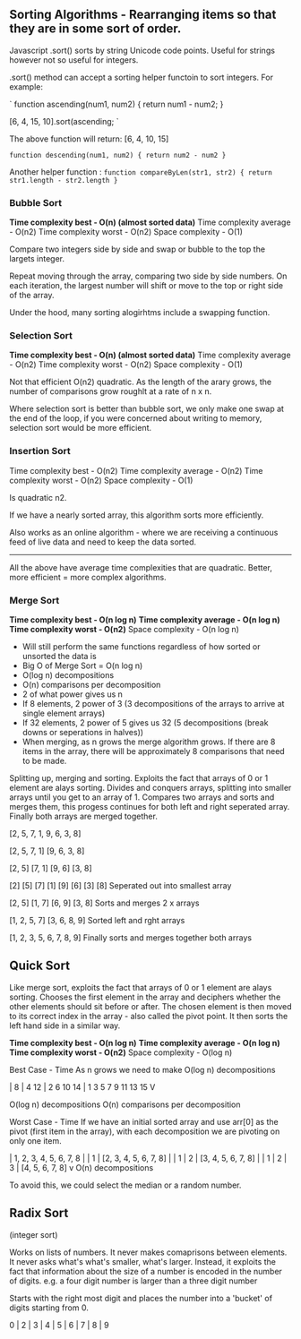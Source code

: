 ## Sorting Algorithms - Rearranging items so that they are in some sort of order.

Javascript .sort() sorts by string Unicode code points. Useful for strings however not so useful for integers.

.sort() method can accept a sorting helper functoin to sort integers. For example:

`
function ascending(num1, num2) {
return num1 - num2;
}

[6, 4, 15, 10].sort(ascending;
`

The above function will return: [6, 4, 10, 15]

`function descending(num1, num2) {
  return num2 - num2
  }`

Another helper function :
`function compareByLen(str1, str2) {
return str1.length - str2.length
}
 `

### Bubble Sort

**Time complexity best - O(n) (almost sorted data)**
Time complexity average - O(n2)
Time complexity worst - O(n2)
Space complexity - O(1)

Compare two integers side by side and swap or bubble to the top the largets integer.

Repeat moving through the array, comparing two side by side numbers. On each iteration, the largest number will shift or move to the top or right side of the array.

Under the hood, many sorting alogirhtms include a swapping function.

### Selection Sort

**Time complexity best - O(n) (almost sorted data)**
Time complexity average - O(n2)
Time complexity worst - O(n2)
Space complexity - O(1)

Not that efficient O(n2) quadratic. As the length of the arary grows, the number of comparisons grow roughlt at a rate of n x n.

Where selection sort is better than bubble sort, we only make one swap at the end of the loop, if you were concerned about writing to memory, selection sort would be more efficient.

### Insertion Sort

Time complexity best - O(n2)
Time complexity average - O(n2)
Time complexity worst - O(n2)
Space complexity - O(1)

Is quadratic n2.

If we have a nearly sorted array, this algorithm sorts more efficiently.

Also works as an online algorithm - where we are receiving a continuous feed of live data and need to keep the data sorted.

---

All the above have average time complexities that are quadratic.
Better, more efficient = more complex algorithms.

### Merge Sort

**Time complexity best - O(n log n)**
**Time complexity average - O(n log n)**
**Time complexity worst - O(n2)**
Space complexity - O(n log n)

- Will still perform the same functions regardless of how sorted or unsorted the data is
- Big O of Merge Sort = O(n log n)
- O(log n) decompositions
- O(n) comparisons per decomposition
- 2 of what power gives us n
- If 8 elements, 2 power of 3 (3 decompositions of the arrays to arrive at single element arrays)
- If 32 elements, 2 power of 5 gives us 32 (5 decompositions (break downs or seperations in halves))
- When merging, as n grows the merge algorithm grows. If there are 8 items in the array, there will be approximately 8 comparisons that need to be made.

Splitting up, merging and sorting.
Exploits the fact that arrays of 0 or 1 element are alays sorting.
Divides and conquers arrays, splitting into smaller arrays until you get to an array of 1.
Compares two arrays and sorts and merges them, this progess continues for both left and right seperated array.
Finally both arrays are merged together.

[2, 5, 7, 1, 9, 6, 3, 8]

[2, 5, 7, 1] [9, 6, 3, 8]

[2, 5] [7, 1] [9, 6] [3, 8]

[2] [5] [7] [1] [9] [6] [3] [8] Seperated out into smallest array

[2, 5] [1, 7] [6, 9] [3, 8] Sorts and merges 2 x arrays

[1, 2, 5, 7] [3, 6, 8, 9] Sorted left and rght arrays

[1, 2, 3, 5, 6, 7, 8, 9] Finally sorts and merges together both arrays

## Quick Sort

Like merge sort, exploits the fact that arrays of 0 or 1 element are alays sorting.
Chooses the first element in the array and deciphers whether the other elements should sit before or after.
The chosen element is then moved to its correct index in the array - also called the pivot point.
It then sorts the left hand side in a similar way.

**Time complexity best - O(n log n)**
**Time complexity average - O(n log n)**
**Time complexity worst - O(n2)**
Space complexity - O(log n)

Best Case - Time
As n grows we need to make O(log n) decompositions

| 8
| 4 12
| 2 6 10 14
| 1 3 5 7 9 11 13 15
V

O(log n) decompositions
O(n) comparisons per decomposition

Worst Case - Time
If we have an initial sorted array and use arr[0] as the pivot (first item in the array), with each decomposition we are pivoting on only one item.

| 1, 2, 3, 4, 5, 6, 7, 8
|
| 1
| [2, 3, 4, 5, 6, 7, 8]
|
| 1
| 2
| [3, 4, 5, 6, 7, 8]
|
| 1
| 2
| 3
| [4, 5, 6, 7, 8]
v
O(n) decompositions

To avoid this, we could select the median or a random number.

## Radix Sort 
(integer sort)

Works on lists of numbers.
It never makes comaprisons between elements.
It never asks what's what's smaller, what's larger.
Instead, it exploits the fact that information about the size of a number is encoded in the number of digits.
e.g. a four digit number is larger than a three digit number

Starts with the right most digit and places the number into a 'bucket' of digits starting from 0.

0 | 2 | 3 | 4 | 5 | 6 | 7 | 8 | 9
